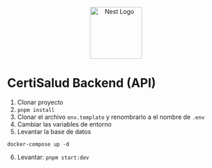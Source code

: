 <p align="center">
  <a href="http://nestjs.com/" target="blank"><img src="https://nestjs.com/img/logo-small.svg" width="120" alt="Nest Logo" /></a>
</p>

# CertiSalud Backend (API)

1. Clonar proyecto
2. ```pnpm install```
3. Clonar el archivo ```env.template``` y renombrarlo a el nombre de ```.env```
4. Cambiar las variables de entorno
5. Levantar la base de datos
```
docker-compose up -d
```
6. Levantar: ```pnpm start:dev```
